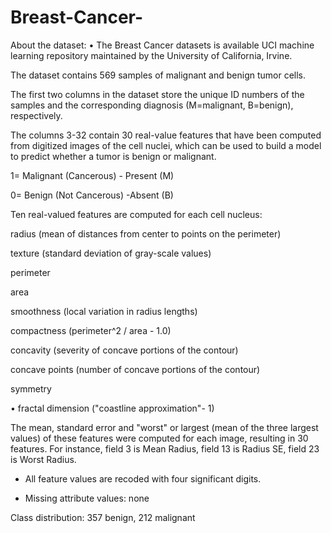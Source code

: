 # Breast-Cancer-
About the dataset:
• The Breast Cancer datasets is available UCI machine learning repository maintained by the University of California, Irvine.

The dataset contains 569 samples of malignant and benign tumor cells.

The first two columns in the dataset store the unique ID numbers of the samples and the corresponding diagnosis (M=malignant, B=benign), respectively.

The columns 3-32 contain 30 real-value features that have been computed from digitized images of the cell nuclei, which can be used to build a model to predict whether a tumor is benign or malignant.

1= Malignant (Cancerous) - Present (M)

0= Benign (Not Cancerous) -Absent (B)

Ten real-valued features are computed for each cell nucleus:

radius (mean of distances from center to points on the perimeter)

texture (standard deviation of gray-scale values)

perimeter

area

smoothness (local variation in radius lengths)

compactness (perimeter^2 / area - 1.0)

concavity (severity of concave portions of the contour)

concave points (number of concave portions of the contour)

symmetry

• fractal dimension ("coastline approximation"- 1)

The mean, standard error and "worst" or largest (mean of the three largest values) of these features were computed for each image, resulting in 30 features. For instance, field 3 is Mean Radius, field 13 is Radius SE, field 23 is Worst Radius.

* All feature values are recoded with four significant digits.

* Missing attribute values: none

Class distribution: 357 benign, 212 malignant
